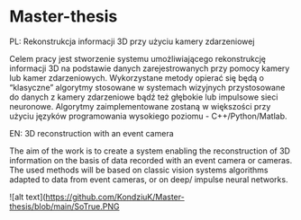 # Master-thesis
PL:
Rekonstrukcja informacji 3D przy użyciu kamery zdarzeniowej

Celem pracy jest stworzenie systemu umożliwiającego rekonstrukcję informacji 3D na podstawie danych zarejestrowanych przy pomocy kamery lub kamer zdarzeniowych. Wykorzystane metody opierać się będą o “klasyczne” algorytmy stosowane w systemach wizyjnych przystosowane do danych z kamery zdarzeniowe bądź też głębokie lub impulsowe sieci neuronowe. Algorytmy zaimplementowane zostaną w większości przy użyciu języków programowania wysokiego poziomu - C++/Python/Matlab.

EN:
3D reconstruction with an event camera

The aim of the work is to create a system enabling the reconstruction of 3D information on the basis of data recorded with an event camera or cameras. The used methods will be based on classic vision systems algorithms adapted to data from event cameras, or on deep/ impulse neural networks.

![alt text](https://github.com/KondziuK/Master-thesis/blob/main/SoTrue.PNG
